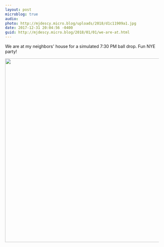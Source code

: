 ```yaml
---
layout: post
microblog: true
audio: 
photo: http://mjdescy.micro.blog/uploads/2018/d1c11909a1.jpg
date: 2017-12-31 20:04:56 -0400
guid: http://mjdescy.micro.blog/2018/01/01/we-are-at.html
---
```

We are at my neighbors' house for a simulated 7:30 PM ball drop. Fun NYE party!

<img src="http://mjdescy.micro.blog/uploads/2018/d1c11909a1.jpg" width="600" height="600" />

